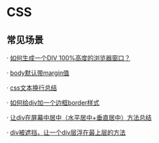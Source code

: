 # CSS

## 常见场景

· [如何生成一个DIV 100%高度的浏览器窗口？](https://www.jianshu.com/p/668bb5d4cb11)

· [body默认带margin值](https://www.jianshu.com/p/668bb5d4cb11)

· [css文本换行总结](https://segmentfault.com/a/1190000017016392)

· [如何给div加一个边框border样式](https://www.cnblogs.com/zhujiabin/p/4516491.html)

· [让div在屏幕中居中（水平居中+垂直居中）方法总结](https://blog.csdn.net/qq_32623363/article/details/77101971)

· [div被遮挡，让一个div层浮在最上层的方法](https://blog.csdn.net/redaiyuqun/article/details/54379354)
